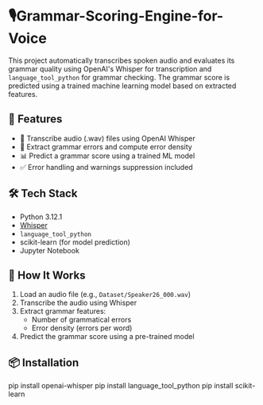 # 🎙️Grammar-Scoring-Engine-for-Voice
  This project automatically transcribes spoken audio and evaluates its grammar quality using OpenAI's Whisper for transcription and `language_tool_python` for 
  grammar checking. The grammar score is predicted using a trained machine learning model based on extracted features.


## 🚀 Features

- 📢 Transcribe audio (.wav) files using OpenAI Whisper
- 🧠 Extract grammar errors and compute error density
- 📊 Predict a grammar score using a trained ML model
- ✅ Error handling and warnings suppression included


## 🛠️ Tech Stack

- Python 3.12.1
- [Whisper](https://github.com/openai/whisper)
- `language_tool_python`
- scikit-learn (for model prediction)
- Jupyter Notebook 


## 🧪 How It Works

1. Load an audio file (e.g., `Dataset/Speaker26_000.wav`)
2. Transcribe the audio using Whisper
3. Extract grammar features:
   - Number of grammatical errors
   - Error density (errors per word)
4. Predict the grammar score using a pre-trained model


## 📦 Installation

  pip install openai-whisper
  pip install language_tool_python
  pip install scikit-learn
